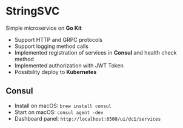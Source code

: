 # StringSVC

Simple microservice on **Go Kit**

- Support HTTP and GRPC protocols
- Support logging method calls
- Implemented registration of services in **Consul** and health check method
- Implemented authorization with JWT Token
- Possibility deploy to **Kubernetes**

## Consul
- Install on macOS: `brew install consul`
- Start on macOS: `consul agent -dev`
- Dashboard panel: `http://localhost:8500/ui/dc1/services`
